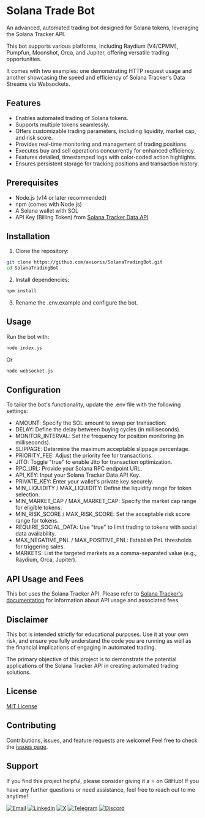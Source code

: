 # Solana Trade Bot

An advanced, automated trading bot designed for Solana tokens, leveraging the Solana Tracker API.

This bot supports various platforms, including Raydium (V4/CPMM), Pumpfun, Moonshot, Orca, and Jupiter, offering versatile trading opportunities.

It comes with two examples: one demonstrating HTTP request usage and another showcasing the speed and efficiency of Solana Tracker's Data Streams via Websockets.

## Features

- Enables automated trading of Solana tokens.
- Supports multiple tokens seamlessly.
- Offers customizable trading parameters, including liquidity, market cap, and risk score.
- Provides real-time monitoring and management of trading positions.
- Executes buy and sell operations concurrently for enhanced efficiency.
- Features detailed, timestamped logs with color-coded action highlights.
- Ensures persistent storage for tracking positions and transaction history.

## Prerequisites

- Node.js (v14 or later recommended)
- npm (comes with Node.js)
- A Solana wallet with SOL
- API Key (Billing Token) from [Solana Tracker Data API](https://docs.solanatracker.io)

## Installation

1. Clone the repository:

```bash
git clone https://github.com/axioris/SolanaTradingBot.git
cd SolanaTradingBot
```

2. Install dependencies:

```bash
npm install
```

3. Rename the .env.example and configure the bot.

## Usage

Run the bot with:

```bash
node index.js 
```

Or

```bash
node websocket.js
```

## Configuration

To tailor the bot's functionality, update the .env file with the following settings:

- AMOUNT: Specify the SOL amount to swap per transaction.
- DELAY: Define the delay between buying cycles (in milliseconds).
- MONITOR_INTERVAL: Set the frequency for position monitoring (in milliseconds).
- SLIPPAGE: Determine the maximum acceptable slippage percentage.
- PRIORITY_FEE: Adjust the priority fee for transactions.
- JITO: Toggle "true" to enable Jito for transaction optimization.
- RPC_URL: Provide your Solana RPC endpoint URL.
- API_KEY: Input your Solana Tracker Data API Key.
- PRIVATE_KEY: Enter your wallet's private key securely.
- MIN_LIQUIDITY / MAX_LIQUIDITY: Define the liquidity range for token selection.
- MIN_MARKET_CAP / MAX_MARKET_CAP: Specify the market cap range for eligible tokens.
- MIN_RISK_SCORE / MAX_RISK_SCORE: Set the acceptable risk score range for tokens.
- REQUIRE_SOCIAL_DATA: Use "true" to limit trading to tokens with social data availability.
- MAX_NEGATIVE_PNL / MAX_POSITIVE_PNL: Establish PnL thresholds for triggering sales.
- MARKETS: List the targeted markets as a comma-separated value (e.g., Raydium, Orca, Jupiter).

## API Usage and Fees

This bot uses the Solana Tracker API. Please refer to [Solana Tracker's documentation](https://docs.solanatracker.io) for information about API usage and associated fees.

## Disclaimer

This bot is intended strictly for educational purposes. Use it at your own risk, and ensure you fully understand the code you are running as well as the financial implications of engaging in automated trading.

The primary objective of this project is to demonstrate the potential applications of the Solana Tracker API in creating automated trading solutions.

## License

[MIT License](LICENSE)

## Contributing

Contributions, issues, and feature requests are welcome! Feel free to check the [issues page](https://github.com/axioris/SolanaTradingBot/issues).

## Support

If you find this project helpful, please consider giving it a ⭐️ on GitHub!
If you have any further questions or need assistance, feel free to reach out to me anytime!
<p align="left">
  <a href="mailto:dane.foster.collins@gmail.com"><img src="https://img.shields.io/badge/Email-D14836?style=for-the-badge&logo=gmail&logoColor=white" alt="Email" /></a>
  <a href="https://www.linkedin.com/in/dane-foster-11a177341/"><img src="https://img.shields.io/badge/LinkedIn-0077B5?style=for-the-badge&logo=linkedin&logoColor=white" alt="LinkedIn" /></a>
  <a href="https://x.com/danefoster0"><img src="https://img.shields.io/badge/X-1DA1F2?style=for-the-badge&logo=twitter&logoColor=white" alt="X" /></a>
  <a href="https://t.me/danefoster"><img src="https://img.shields.io/badge/Telegram-26A5E4?style=for-the-badge&logo=telegram&logoColor=white" alt="Telegram" /></a>
  <a href="https://discord.com/users/354781324558467073"><img src="https://img.shields.io/badge/Discord-7289DA?style=for-the-badge&logo=discord&logoColor=white" alt="Discord" /></a>
</p>
